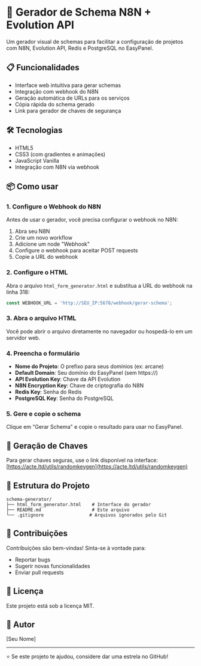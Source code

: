 # 🚀 Gerador de Schema N8N + Evolution API

Um gerador visual de schemas para facilitar a configuração de projetos com N8N, Evolution API, Redis e PostgreSQL no EasyPanel.

## 📋 Funcionalidades

- Interface web intuitiva para gerar schemas
- Integração com webhook do N8N
- Geração automática de URLs para os serviços
- Cópia rápida do schema gerado
- Link para gerador de chaves de segurança

## 🛠️ Tecnologias

- HTML5
- CSS3 (com gradientes e animações)
- JavaScript Vanilla
- Integração com N8N via webhook

## 📦 Como usar

### 1. Configure o Webhook do N8N

Antes de usar o gerador, você precisa configurar o webhook no N8N:

1. Abra seu N8N
2. Crie um novo workflow
3. Adicione um node "Webhook"
4. Configure o webhook para aceitar POST requests
5. Copie a URL do webhook

### 2. Configure o HTML

Abra o arquivo `html_form_generator.html` e substitua a URL do webhook na linha 318:

```javascript
const WEBHOOK_URL = 'http://SEU_IP:5678/webhook/gerar-schema';
```

### 3. Abra o arquivo HTML

Você pode abrir o arquivo diretamente no navegador ou hospedá-lo em um servidor web.

### 4. Preencha o formulário

- **Nome do Projeto**: O prefixo para seus domínios (ex: arcane)
- **Default Domain**: Seu domínio do EasyPanel (sem https://)
- **API Evolution Key**: Chave da API Evolution
- **N8N Encryption Key**: Chave de criptografia do N8N
- **Redis Key**: Senha do Redis
- **PostgreSQL Key**: Senha do PostgreSQL

### 5. Gere e copie o schema

Clique em "Gerar Schema" e copie o resultado para usar no EasyPanel.

## 🔑 Geração de Chaves

Para gerar chaves seguras, use o link disponível na interface:
[https://acte.ltd/utils/randomkeygen](https://acte.ltd/utils/randomkeygen)

## 📝 Estrutura do Projeto

```
schema-generator/
├── html_form_generator.html    # Interface do gerador
├── README.md                   # Este arquivo
└── .gitignore                 # Arquivos ignorados pelo Git
```

## 🤝 Contribuições

Contribuições são bem-vindas! Sinta-se à vontade para:

- Reportar bugs
- Sugerir novas funcionalidades
- Enviar pull requests

## 📄 Licença

Este projeto está sob a licença MIT.

## 👤 Autor

[Seu Nome]

---

⭐ Se este projeto te ajudou, considere dar uma estrela no GitHub!